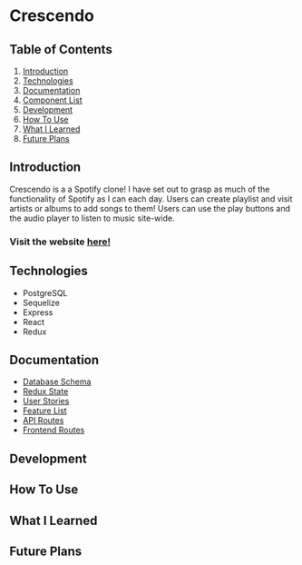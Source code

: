 # Crescendo

## Table of Contents

1. [Introduction](#introduction)
2. [Technologies](#technologies)
3. [Documentation](#documentation)
4. [Component List](#component-list)
5. [Development](#development)
6. [How To Use](#how-to-use)
7. [What I Learned](#what-i-learned)
8. [Future Plans](#future-plans)

## Introduction

Crescendo is a a Spotify clone! I have set out to grasp as much of the functionality of Spotify as I can each day. Users can create playlist and visit artists or albums to add songs to them! Users can use the play buttons and the audio player to listen to music site-wide. 

### Visit the website [here!](https://crescendo-application.herokuapp.com/)

## Technologies

* PostgreSQL
* Sequelize
* Express
* React
* Redux

## Documentation

* [Database Schema](https://github.com/ShawnBoyle7/Crescendo/wiki/Database-Schema)
* [Redux State](https://github.com/ShawnBoyle7/Crescendo/wiki/Redux-State)
* [User Stories](https://github.com/ShawnBoyle7/Crescendo/wiki/User-Stories)
* [Feature List](https://github.com/ShawnBoyle7/Crescendo/wiki/Feature-List)
* [API Routes](https://github.com/ShawnBoyle7/Crescendo/wiki/API-Routes)
* [Frontend Routes](https://github.com/ShawnBoyle7/Crescendo/wiki/Frontend-Routes)

## Development

## How To Use

## What I Learned

## Future Plans
